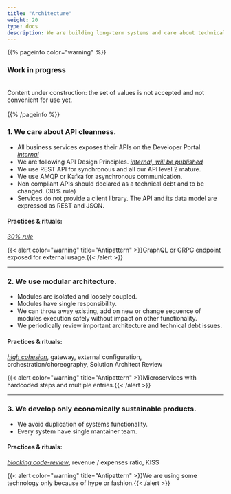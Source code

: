 ```yaml
---
title: "Architecture"
weight: 20
type: docs
description: We are building long-term systems and care about technical debt.
---
```


{{% pageinfo color="warning" %}}
<h3>Work in progress</h3><br />
Content under construction: the set of values is not accepted and not convenient for use yet. <br /><br />
{{% /pageinfo %}}

### 1. We care about API cleanness.


* All business services exposes their APIs on the Developer Portal. *[<i class="fa fa-ethernet"></i> internal ](https://developers.apigee.lmru.tech/)*
* We are following API Design Principles. *[<i class="fa fa-ethernet"></i> internal, will be published](https://confluence.lmru.tech/display/APIHD/API+design+rules)*
* We use REST API for synchronous and all our API level 2 mature.
* We use AMQP or Kafka for asynchronous communication.
* Non compliant APIs should declared as a technical debt and to be changed. (30% rule)
* Services do not provide a client library. The API and its data model are expressed as REST and JSON.

#### Practices & rituals: 
*[30% rule](../../glossary/#blocking-code-review)*

{{< alert color="warning" title="Antipattern" >}}GraphQL or GRPC endpoint exposed for external usage.{{< /alert >}}

<hr>

### 2. We use modular architecture.

* Modules are isolated and loosely coupled.
* Modules have single responsibility. 
* We can throw away existing, add on new or change sequence of modules execution safely without impact on other functionality.
* We periodically review important architecture and technical debt issues. 

#### Practices & rituals: 
*[high cohesion](../../glossary/#blocking-code-review)*, gateway, external configuration, orchestration/choreography, Solution Architect Review

{{< alert color="warning" title="Antipattern" >}}Microservices with hardcoded steps and multiple entries.{{< /alert >}}

<hr>

### 3. We develop only economically sustainable products.

* We avoid duplication of systems functionality.
* Every system have single mantainer team.

#### Practices & rituals: 
*[blocking code-review](../../glossary/#blocking-code-review)*, revenue / expenses ratio, KISS

{{< alert color="warning" title="Antipattern" >}}We are using some technology only because of hype or fashion.{{< /alert >}}
